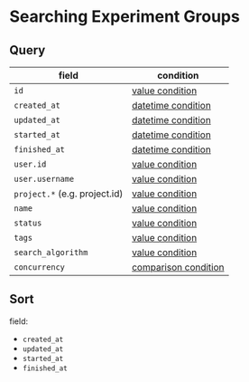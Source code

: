 # Searching Experiment Groups

## Query

field                         | condition
------------------------------|------------------
`id`                          | [value condition](/query_syntax/introduction/#query-with-value-condition)
`created_at`                  | [datetime condition](/query_syntax/introduction/#query-with-datetime-condition)
`updated_at`                  | [datetime condition](/query_syntax/introduction/#query-with-datetime-condition)
`started_at`                  | [datetime condition](/query_syntax/introduction/#query-with-datetime-condition)
`finished_at`                 | [datetime condition](/query_syntax/introduction/#query-with-datetime-condition)
`user.id`                     | [value condition](/query_syntax/introduction/#query-with-value-condition)
`user.username`               | [value condition](/query_syntax/introduction/#query-with-value-condition)
`project.*` (e.g. project.id) | [value condition](/query_syntax/introduction/#query-with-value-condition)
`name`                        | [value condition](/query_syntax/introduction/#query-with-value-condition)
`status`                      | [value condition](/query_syntax/introduction/#query-with-value-condition)
`tags`                        | [value condition](/query_syntax/introduction/#query-with-value-condition)
`search_algorithm`            | [value condition](/query_syntax/introduction/#query-with-value-condition)
`concurrency`                 | [comparison condition](/query_syntax/introduction/#query-with-comparison-condition)


## Sort

field:

 * `created_at`
 * `updated_at`
 * `started_at`
 * `finished_at`
